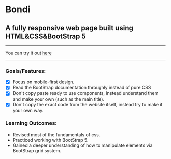 # Bondi
## A fully responsive web page built using HTML&CSS&BootStrap 5
---
You can try it out [here](https://kareemgamal1.github.io/Bondi-landing-page/)
___


### Goals/Features: 
- [x] Focus on mobile-first design.
- [x] Read the BootStrap documentation throughly instead of pure CSS
- [x] Don't copy paste ready to use components, instead understand them and make your own (such as the main title).
- [x] Don't copy the exact code from the website itself, instead try to make it your own way.

### Learning Outcomes: 
- Revised most of the fundamentals of css.
- Practiced working with BootStrap 5.
- Gained a deeper understanding of how to manipulate elements via BootStrap grid system.
